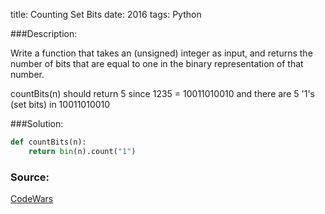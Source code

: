 title: Counting Set Bits
date: 2016
tags: Python

###Description:

Write a function that takes an (unsigned) integer as input, 
and returns the number of bits that are equal to one in the binary representation of that number.

countBits(n) should return 5 since 1235 = 10011010010
and there are 5 '1's (set bits) in 10011010010

###Solution:

```python
def countBits(n):
    return bin(n).count("1")
```

### Source:
[CodeWars](https://www.codewars.com/kata/bit-counting/python "CodeWars")
